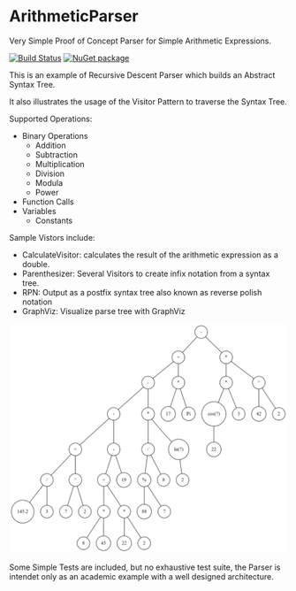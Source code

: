 # ArithmeticParser

Very Simple Proof of Concept Parser for Simple Arithmetic Expressions.

[![Build Status](https://travis-ci.org/FreeApophis/ArithmeticParser.svg?branch=master)](https://travis-ci.org/FreeApophis/ArithmeticParser) [![NuGet package](https://buildstats.info/nuget/SimpleArithmeticParser)](https://www.nuget.org/packages/SimpleArithmeticParser)

This is an example of Recursive Descent Parser which builds an Abstract Syntax Tree.

It also illustrates the usage of the Visitor Pattern to traverse the Syntax Tree.

Supported Operations:

* Binary Operations
  * Addition
  * Subtraction
  * Multiplication
  * Division
  * Modula
  * Power
* Function Calls
* Variables
  * Constants

Sample Vistors include:

* CalculateVisitor: calculates the result of the arithmetic expression as a double.
* Parenthesizer: Several Visitors to create infix notation from a syntax tree.
* RPN: Output as a postfix syntax tree also known as reverse polish notation
* GraphViz: Visualize parse tree with GraphViz

![Example 1](https://raw.githubusercontent.com/FreeApophis/ArithmeticParser/master/example/parsetree.png)

Some Simple Tests are included, but no exhaustive test suite, the Parser is intendet only as an academic example with a well designed architecture.
